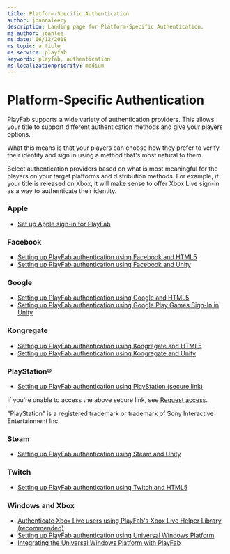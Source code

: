```yaml
---
title: Platform-Specific Authentication
author: joannaleecy
description: Landing page for Platform-Specific Authentication.
ms.author: joanlee
ms.date: 06/12/2018
ms.topic: article
ms.service: playfab
keywords: playfab, authentication
ms.localizationpriority: medium
---
```


# Platform-Specific Authentication

PlayFab supports a wide variety of authentication providers. This allows your title to support different authentication methods and give your players options.

What this means is that your players can choose how they prefer to verify their identity and sign in using a method that's most natural to them.

Select authentication providers based on what is most meaningful for the players on your target platforms and distribution methods. For example, if your title is released on Xbox, it will make sense to offer Xbox Live sign-in as a way to authenticate their identity.

### Apple

- [Set up Apple sign-in for PlayFab](apple-open-id.md)

### Facebook

- [Setting up PlayFab authentication using Facebook and HTML5](facebook-html5.md)
- [Setting up PlayFab authentication using Facebook and Unity](facebook-unity.md)

### Google

- [Setting up PlayFab authentication using Google and HTML5](google-html5.md)
- [Setting up PlayFab authentication using Google Play Games Sign-In in Unity](google-sign-in-unity.md)

### Kongregate

- [Setting up PlayFab authentication using Kongregate and HTML5](kongregate-html5.md)
- [Setting up PlayFab authentication using Kongregate and Unity](kongregate-unity.md)

### PlayStation&#174;

- [Setting up PlayFab authentication using PlayStation (secure link)](https://dev.azure.com/PlayFabPrivate/PS5/_git/XPlatCppSdk-Private-PS5?path=%2FGuideToLoginWithPSN.md&_a=preview)

If you're unable to access the above secure link, see [Request access](https://aka.ms/pf-partner-request-access).

"PlayStation" is a registered trademark or trademark of Sony Interactive Entertainment Inc.

### Steam

- [Setting up PlayFab authentication using Steam and Unity](steam-unity.md)

### Twitch

- [Setting up PlayFab authentication using Twitch and HTML5](twitch-html5.md)

### Windows and Xbox

- [Authenticate Xbox Live users using PlayFab's Xbox Live Helper Library (recommended)](../../multiplayer/networking/party-xbox-live-guide.md#mapping-between-xbox-live-user-ids-and-playfab-entity-ids)
- [Setting up PlayFab authentication using Universal Windows Platform](uwp.md)
- [Integrating the Universal Windows Platform with PlayFab](uwp-integration.md)
